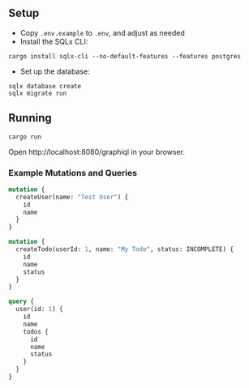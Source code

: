 ## Setup

- Copy `.env.example` to `.env`, and adjust as needed
- Install the SQLx CLI:
```shell
cargo install sqlx-cli --no-default-features --features postgres
```
- Set up the database:
```shell
sqlx database create
sqlx migrate run
```

## Running

```shell
cargo run
```

Open http://localhost:8080/graphiql in your browser.

### Example Mutations and Queries

```graphql
mutation {
  createUser(name: "Test User") {
    id
    name
  }
}
```

```graphql
mutation {
  createTodo(userId: 1, name: "My Todo", status: INCOMPLETE) {
    id
    name
    status
  }
}
```

```graphql
query {
  user(id: 1) {
    id
    name
    todos {
      id
      name
      status
    }
  }
}
```
